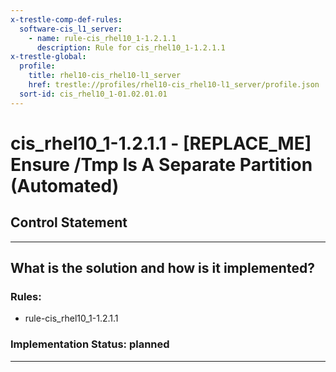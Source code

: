 ```yaml
---
x-trestle-comp-def-rules:
  software-cis_l1_server:
    - name: rule-cis_rhel10_1-1.2.1.1
      description: Rule for cis_rhel10_1-1.2.1.1
x-trestle-global:
  profile:
    title: rhel10-cis_rhel10-l1_server
    href: trestle://profiles/rhel10-cis_rhel10-l1_server/profile.json
  sort-id: cis_rhel10_1-01.02.01.01
---
```


# cis_rhel10_1-1.2.1.1 - \[REPLACE_ME\] Ensure /Tmp Is A Separate Partition (Automated)

## Control Statement

______________________________________________________________________

## What is the solution and how is it implemented?

<!-- For implementation status enter one of: implemented, partial, planned, alternative, not-applicable -->

<!-- Note that the list of rules under ### Rules: is read-only and changes will not be captured after assembly to JSON -->

<!-- Add control implementation description here for control: cis_rhel10_1-1.2.1.1 -->

### Rules:

  - rule-cis_rhel10_1-1.2.1.1

### Implementation Status: planned

______________________________________________________________________

